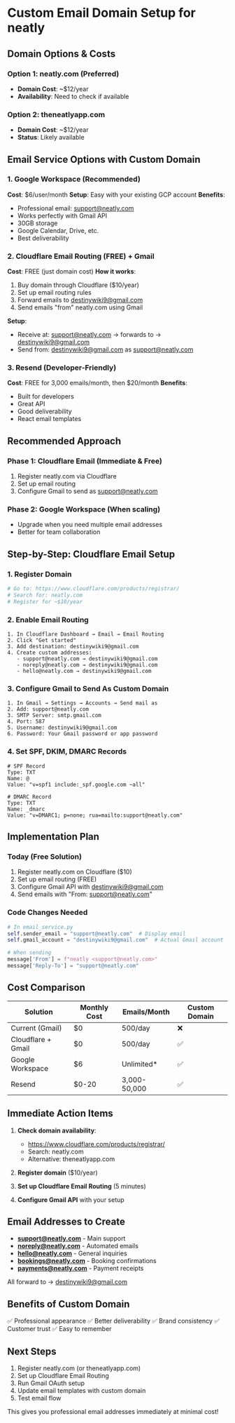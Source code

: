 # Custom Email Domain Setup for neatly

## Domain Options & Costs

### Option 1: neatly.com (Preferred)
- **Domain Cost**: ~$12/year
- **Availability**: Need to check if available

### Option 2: theneatlyapp.com 
- **Domain Cost**: ~$12/year
- **Status**: Likely available

## Email Service Options with Custom Domain

### 1. Google Workspace (Recommended)
**Cost**: $6/user/month
**Setup**: Easy with your existing GCP account
**Benefits**:
- Professional email: support@neatly.com
- Works perfectly with Gmail API
- 30GB storage
- Google Calendar, Drive, etc.
- Best deliverability

### 2. Cloudflare Email Routing (FREE) + Gmail
**Cost**: FREE (just domain cost)
**How it works**:
1. Buy domain through Cloudflare ($10/year)
2. Set up email routing rules
3. Forward emails to destinywiki9@gmail.com
4. Send emails "from" neatly.com using Gmail

**Setup**:
- Receive at: support@neatly.com → forwards to → destinywiki9@gmail.com
- Send from: destinywiki9@gmail.com as support@neatly.com

### 3. Resend (Developer-Friendly)
**Cost**: FREE for 3,000 emails/month, then $20/month
**Benefits**:
- Built for developers
- Great API
- Good deliverability
- React email templates

## Recommended Approach

### Phase 1: Cloudflare Email (Immediate & Free)
1. Register neatly.com via Cloudflare
2. Set up email routing
3. Configure Gmail to send as support@neatly.com

### Phase 2: Google Workspace (When scaling)
- Upgrade when you need multiple email addresses
- Better for team collaboration

## Step-by-Step: Cloudflare Email Setup

### 1. Register Domain
```bash
# Go to: https://www.cloudflare.com/products/registrar/
# Search for: neatly.com
# Register for ~$10/year
```

### 2. Enable Email Routing
```
1. In Cloudflare Dashboard → Email → Email Routing
2. Click "Get started"
3. Add destination: destinywiki9@gmail.com
4. Create custom addresses:
   - support@neatly.com → destinywiki9@gmail.com
   - noreply@neatly.com → destinywiki9@gmail.com
   - hello@neatly.com → destinywiki9@gmail.com
```

### 3. Configure Gmail to Send As Custom Domain
```
1. In Gmail → Settings → Accounts → Send mail as
2. Add: support@neatly.com
3. SMTP Server: smtp.gmail.com
4. Port: 587
5. Username: destinywiki9@gmail.com
6. Password: Your Gmail password or app password
```

### 4. Set SPF, DKIM, DMARC Records
```
# SPF Record
Type: TXT
Name: @
Value: "v=spf1 include:_spf.google.com ~all"

# DMARC Record
Type: TXT
Name: _dmarc
Value: "v=DMARC1; p=none; rua=mailto:support@neatly.com"
```

## Implementation Plan

### Today (Free Solution)
1. Register neatly.com on Cloudflare ($10)
2. Set up email routing (FREE)
3. Configure Gmail API with destinywiki9@gmail.com
4. Send emails with "From: support@neatly.com"

### Code Changes Needed

```python
# In email_service.py
self.sender_email = "support@neatly.com"  # Display email
self.gmail_account = "destinywiki9@gmail.com"  # Actual Gmail account

# When sending
message['From'] = f"neatly <support@neatly.com>"
message['Reply-To'] = "support@neatly.com"
```

## Cost Comparison

| Solution | Monthly Cost | Emails/Month | Custom Domain |
|----------|-------------|--------------|---------------|
| Current (Gmail) | $0 | 500/day | ❌ |
| Cloudflare + Gmail | $0 | 500/day | ✅ |
| Google Workspace | $6 | Unlimited* | ✅ |
| Resend | $0-20 | 3,000-50,000 | ✅ |

## Immediate Action Items

1. **Check domain availability**:
   - https://www.cloudflare.com/products/registrar/
   - Search: neatly.com
   - Alternative: theneatlyapp.com

2. **Register domain** ($10/year)

3. **Set up Cloudflare Email Routing** (5 minutes)

4. **Configure Gmail API** with your setup

## Email Addresses to Create

- **support@neatly.com** - Main support
- **noreply@neatly.com** - Automated emails
- **hello@neatly.com** - General inquiries
- **bookings@neatly.com** - Booking confirmations
- **payments@neatly.com** - Payment receipts

All forward to → destinywiki9@gmail.com

## Benefits of Custom Domain

✅ Professional appearance
✅ Better deliverability 
✅ Brand consistency
✅ Customer trust
✅ Easy to remember

## Next Steps

1. Register neatly.com (or theneatlyapp.com)
2. Set up Cloudflare Email Routing
3. Run Gmail OAuth setup
4. Update email templates with custom domain
5. Test email flow

This gives you professional email addresses immediately at minimal cost!